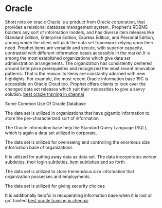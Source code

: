 # Oracle
Short note on oracle
Oracle is a product from Oracle corporation, that provides a relational database management system.. Prophet's RDBMS bolsters any sort of information models, and has diverse item releases like Standard Edition, Enterprise Edition, Express Edition, and Personal Edition, among which the client will pick the data set framework relying upon their need. Prophet items are versatile and secure, with superior capacity, contrasted with different information bases accessible in the market.It is among the most established organizations which give data set administration arrangements. The organization has consistently centered around Enterprise prerequisites and recognized the most recent innovation patterns. That is the reason its items are constantly adorned with new highlights. For example, the most recent Oracle information base 19C is accessible on Oracle Cloud too. Prophet offers clients to look over the changed data set releases which suit their necessities to give a savvy solution.
<a href="https://www.aimoretechnologies.com/training-courses/oracle-training">best oracle training in chennai</a>

Some Common Use Of Oracle Database 

The data set is utilized in organizations that have gigantic information to store the pre-characterized sort of information 

The Oracle information base help the Standard Query Language (SQL), which is again a data set utilized in corporate. 

The data set is utilized for overseeing and controlling the enormous size information base of organizations 

It is utilized for putting away data as data set. The data incorporates worker subtleties, their login subtleties, item subtleties and so forth 

The data set is utilized to store tremendous size information that organization possesses and employments. 

The data set is utilized for giving security choices 

It is additionally helpful in recuperating information base when it is lost or got tainted.<a href="https://www.aimoretech.com/oracle-training-in-chennai">best oracle training in chennai</a>
